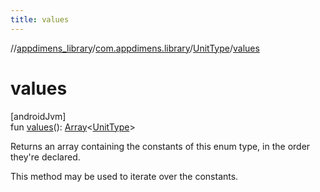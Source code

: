 ```yaml
---
title: values
---
```

//[appdimens_library](../../../index.html)/[com.appdimens.library](../index.html)/[UnitType](index.html)/[values](values.html)



# values



[androidJvm]\
fun [values](values.html)(): [Array](https://kotlinlang.org/api/core/kotlin-stdlib/kotlin/-array/index.html)&lt;[UnitType](index.html)&gt;



Returns an array containing the constants of this enum type, in the order they're declared.



This method may be used to iterate over the constants.



